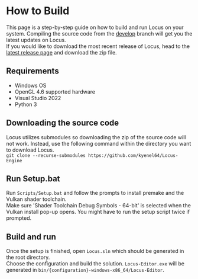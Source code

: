 # How to Build
This page is a step-by-step guide on how to build and run Locus on your system.
Compiling the source code from the <a href="https://github.com/Kyenel64/Locus-Engine/tree/develop" target="_blank">develop</a> branch will get you the latest updates on Locus. <br>
If you would like to download the most recent release of Locus, head to the <a href="https://github.com/Kyenel64/Locus-Engine/releases/tag/v0.1.0-alpha" target="_blank">latest release page</a> and download the zip file.

## Requirements
- Windows OS
- OpenGL 4.6 supported hardware
- Visual Studio 2022
- Python 3

## Downloading the source code
Locus utilizes submodules so downloading the zip of the source code will not work. 
Instead, use the following command within the directory you want to download Locus. <br> 
`git clone --recurse-submodules https://github.com/kyenel64/Locus-Engine`

## Run Setup.bat
Run `Scripts/Setup.bat` and follow the prompts to install premake and the Vulkan shader toolchain. <br>
Make sure 'Shader Toolchain Debug Symbols - 64-bit' is selected when the Vulkan install pop-up opens.
You might have to run the setup script twice if prompted.

## Build and run
Once the setup is finished, open `Locus.sln` which should be generated in the root directory. <br>
Choose the configuration and build the solution. `Locus-Editor.exe` will be generated in `bin/{configuration}-windows-x86_64/Locus-Editor`.